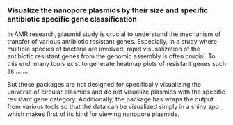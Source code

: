 ### Visualize the nanopore plasmids by their size and specific antibiotic specific gene classification

In AMR research, plasmid study is crucial to understand the mechanism of transfer of various antibiotic resistant genes. 
Especially, in a study where multiple species of bacteria are involved, rapid visusalization of the antibiotic resistant genes from the genomic assembly is often crucial. To this end, many tools exist to generate heatmap plots of resistant genes such as ....... 

But these packages are not designed for specifically visualizing the universe of circular plasmids and do not visualize plasmids with the specific resistant gene category. Additionally, the package has wraps the output from various tools so that the data can be visualized simply in a shiny app which makes first of its kind for viewing nanopore plasmids.
